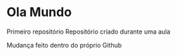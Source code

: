# Ola Mundo
 Primeiro repositório
 Repositório criado durante uma aula

 Mudança feito dentro do próprio Github
